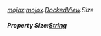 _[mojox](../../modules/mojox/mojox-module.md):[mojox](../../modules/mojox/mojox-module.md).[DockedView](../../modules/mojox/mojox-dockedview.md).Size_
##### Property Size:[String](../../modules/wonkey/wonkey-types-string.md)
